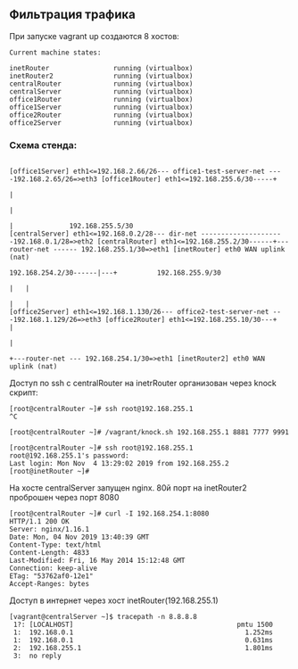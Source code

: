 ## Фильтрация трафика
При запуске vagrant up создаются 8 хостов:
```console
Current machine states:

inetRouter                running (virtualbox)
inetRouter2               running (virtualbox)
centralRouter             running (virtualbox)
centralServer             running (virtualbox)
office1Router             running (virtualbox)
office1Server             running (virtualbox)
office2Router             running (virtualbox)
office2Server             running (virtualbox)
```

### Схема стенда:
```console

[office1Server] eth1<=192.168.2.66/26--- office1-test-server-net ----192.168.2.65/26=>eth3 [office1Router] eth1<=192.168.255.6/30-----+
																      |
																      |
																      |			     192.168.255.5/30
[centralServer] eth1<=192.168.0.2/28--- dir-net ---------------------192.168.0.1/28=>eth2 [centralRouter] eth1<=192.168.255.2/30------+--- router-net ------ 192.168.255.1/30=>eth1 [inetRouter] eth0 WAN uplink (nat)
														192.168.254.2/30------|---+		     192.168.255.9/30
																      |   |
																      |   |
[office2Server] eth1<=192.168.1.130/26--- office2-test-server-net ---192.168.1.129/26=>eth3 [office2Router] eth1<=192.168.255.10/30---+   |
																	  |
																	  +---router-net --- 192.168.254.1/30=>eth1 [inetRouter2] eth0 WAN uplink (nat)

```

Доступ по ssh c centralRouter на inetrRouter организован через knock скрипт:
```console
[root@centralRouter ~]# ssh root@192.168.255.1
^C

[root@centralRouter ~]# /vagrant/knock.sh 192.168.255.1 8881 7777 9991

[root@centralRouter ~]# ssh root@192.168.255.1
root@192.168.255.1's password: 
Last login: Mon Nov  4 13:29:02 2019 from 192.168.255.2
[root@inetRouter ~]#
```

На хосте centralServer запущен nginx. 80й порт на inetRouter2 проброшен через порт 8080  
```console
[root@centralRouter ~]# curl -I 192.168.254.1:8080
HTTP/1.1 200 OK
Server: nginx/1.16.1
Date: Mon, 04 Nov 2019 13:40:39 GMT
Content-Type: text/html
Content-Length: 4833
Last-Modified: Fri, 16 May 2014 15:12:48 GMT
Connection: keep-alive
ETag: "53762af0-12e1"
Accept-Ranges: bytes
```
Доступ в интернет через хост inetRouter(192.168.255.1)
```console
[vagrant@centralServer ~]$ tracepath -n 8.8.8.8
 1?: [LOCALHOST]                                         pmtu 1500
 1:  192.168.0.1                                           1.252ms 
 1:  192.168.0.1                                           0.631ms 
 2:  192.168.255.1                                         1.801ms 
 3:  no reply
```
